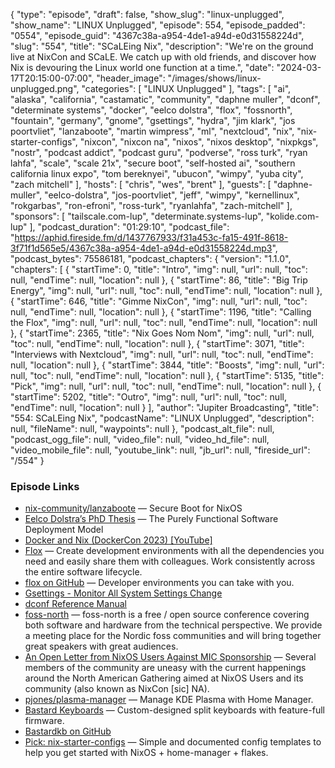 {
  "type": "episode",
  "draft": false,
  "show_slug": "linux-unplugged",
  "show_name": "LINUX Unplugged",
  "episode": 554,
  "episode_padded": "0554",
  "episode_guid": "4367c38a-a954-4de1-a94d-e0d31558224d",
  "slug": "554",
  "title": "SCaLEing Nix",
  "description": "We're on the ground live at NixCon and SCaLE. We catch up with old friends, and discover how Nix is devouring the Linux world one function at a time.",
  "date": "2024-03-17T20:15:00-07:00",
  "header_image": "/images/shows/linux-unplugged.png",
  "categories": [
    "LINUX Unplugged"
  ],
  "tags": [
    "ai",
    "alaska",
    "california",
    "castamatic",
    "community",
    "daphne muller",
    "dconf",
    "determinate systems",
    "docker",
    "eelco dolstra",
    "flox",
    "fossnorth",
    "fountain",
    "germany",
    "gnome",
    "gsettings",
    "hydra",
    "jim klark",
    "jos poortvliet",
    "lanzaboote",
    "martin wimpress",
    "ml",
    "nextcloud",
    "nix",
    "nix-starter-configs",
    "nixcon",
    "nixcon na",
    "nixos",
    "nixos desktop",
    "nixpkgs",
    "nostr",
    "podcast addict",
    "podcast guru",
    "podverse",
    "ross turk",
    "ryan lahfa",
    "scale",
    "scale 21x",
    "secure boot",
    "self-hosted ai",
    "southern california linux expo",
    "tom bereknyei",
    "ubucon",
    "wimpy",
    "yuba city",
    "zach mitchell"
  ],
  "hosts": [
    "chris",
    "wes",
    "brent"
  ],
  "guests": [
    "daphne-muller",
    "eelco-dolstra",
    "jos-poortvliet",
    "jeff",
    "wimpy",
    "kernellinux",
    "rokgarbas",
    "ron-efroni",
    "ross-turk",
    "ryanlahfa",
    "zach-mitchell"
  ],
  "sponsors": [
    "tailscale.com-lup",
    "determinate.systems-lup",
    "kolide.com-lup"
  ],
  "podcast_duration": "01:29:10",
  "podcast_file": "https://aphid.fireside.fm/d/1437767933/f31a453c-fa15-491f-8618-3f71f1d565e5/4367c38a-a954-4de1-a94d-e0d31558224d.mp3",
  "podcast_bytes": 75586181,
  "podcast_chapters": {
    "version": "1.1.0",
    "chapters": [
      {
        "startTime": 0,
        "title": "Intro",
        "img": null,
        "url": null,
        "toc": null,
        "endTime": null,
        "location": null
      },
      {
        "startTime": 86,
        "title": "Big Trip Energy",
        "img": null,
        "url": null,
        "toc": null,
        "endTime": null,
        "location": null
      },
      {
        "startTime": 646,
        "title": "Gimme NixCon",
        "img": null,
        "url": null,
        "toc": null,
        "endTime": null,
        "location": null
      },
      {
        "startTime": 1196,
        "title": "Calling the Flox",
        "img": null,
        "url": null,
        "toc": null,
        "endTime": null,
        "location": null
      },
      {
        "startTime": 2365,
        "title": "Nix Goes Nom Nom",
        "img": null,
        "url": null,
        "toc": null,
        "endTime": null,
        "location": null
      },
      {
        "startTime": 3071,
        "title": "Interviews with Nextcloud",
        "img": null,
        "url": null,
        "toc": null,
        "endTime": null,
        "location": null
      },
      {
        "startTime": 3844,
        "title": "Boosts",
        "img": null,
        "url": null,
        "toc": null,
        "endTime": null,
        "location": null
      },
      {
        "startTime": 5135,
        "title": "Pick",
        "img": null,
        "url": null,
        "toc": null,
        "endTime": null,
        "location": null
      },
      {
        "startTime": 5202,
        "title": "Outro",
        "img": null,
        "url": null,
        "toc": null,
        "endTime": null,
        "location": null
      }
    ],
    "author": "Jupiter Broadcasting",
    "title": "554: SCaLEing Nix",
    "podcastName": "LINUX Unplugged",
    "description": null,
    "fileName": null,
    "waypoints": null
  },
  "podcast_alt_file": null,
  "podcast_ogg_file": null,
  "video_file": null,
  "video_hd_file": null,
  "video_mobile_file": null,
  "youtube_link": null,
  "jb_url": null,
  "fireside_url": "/554"
}


### Episode Links

  * [nix-community/lanzaboote](https://github.com/nix-community/lanzaboote "nix-community/lanzaboote") — Secure Boot for NixOS
  * [Eelco Dolstra’s PhD Thesis](https://edolstra.github.io/pubs/phd-thesis.pdf "Eelco Dolstra’s PhD Thesis") — The Purely Functional Software Deployment Model
  * [Docker and Nix (DockerCon 2023) \[YouTube\]](https://www.youtube.com/watch?v=l17oRkhgqHE "Docker and Nix (DockerCon 2023) [YouTube]")
  * [Flox](https://flox.dev/ "Flox") — Create development environments with all the dependencies you need and easily share them with colleagues. Work consistently across the entire software lifecycle.
  * [flox on GitHub](https://github.com/flox/flox "flox on GitHub") — Developer environments you can take with you.
  * [Gsettings - Monitor All System Settings Change](https://discourse.gnome.org/t/gsettings-monitor-all-system-settings-change/3699 "Gsettings - Monitor All System Settings Change")
  *   [dconf Reference Manual](https://developer-old.gnome.org/dconf/unstable/dconf-tool.html "dconf Reference Manual")
  * [foss-north](https://foss-north.se/ "foss-north") — foss-north is a free / open source conference covering both software and hardware from the technical perspective. We provide a meeting place for the Nordic foss communities and will bring together great speakers with great audiences.
  * [An Open Letter from NixOS Users Against MIC Sponsorship](https://nixos-users-against-mic-sponsorship.github.io/ "An Open Letter from NixOS Users Against MIC Sponsorship") — Several members of the community are uneasy with the current happenings around the North American Gathering aimed at NixOS Users and its community (also known as NixCon \[sic\] NA).
  * [pjones/plasma-manager](https://github.com/pjones/plasma-manager "pjones/plasma-manager") — Manage KDE Plasma with Home Manager.
  * [Bastard Keyboards](https://bastardkb.com/ "Bastard Keyboards") — Custom-designed split keyboards with feature-full firmware.
  * [Bastardkb on GitHub](https://github.com/Bastardkb/ "Bastardkb on GitHub")
  * [Pick: nix-starter-configs](https://github.com/Misterio77/nix-starter-configs "Pick: nix-starter-configs") — Simple and documented config templates to help you get started with NixOS + home-manager + flakes.
